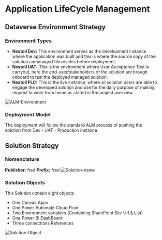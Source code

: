 # Application LifeCycle Management
## Dataverse Environment Strategy
### Environment Types
* **Nestoil Dev:** This environment serves as the development instance where the application was built and this is where the source copy of the solution unmanaged file resides before deployment.
* **Nestoil UAT:** This is the environment where User Acceptance Test is carryout, here the end-user/stakeholders of the solution are brough onboard to test the deployed managed solution.
* **Nestoil PLC:** This is the live instance, where all solution users are able to engage the developed solution and use for the daily purpose of making request to work from home as stated in the project overview.

![ALM-Environment](https://github.com/user-attachments/assets/e8835c38-d38f-44f8-becf-ac44c9cef2f8)

### Deployment Model
The deployment will follow the standard ALM process of pushing the solution from Dev - UAT - Production instance.
## Solution Strategy
### Nomenclature
**Publisher:** fred
**Prefix:** fred
![Solution-name](https://github.com/user-attachments/assets/8897cd19-96f2-4549-afe9-19ca6e70e378)

### Solution Objects
This Solution contain eight objects

* One Canvas Apps
* One Power Automate Cloud Flow
* Two Environment variables (Containing SharePoint Site Url & List)
* One Power BI DashBoard
* Three connections References

![Solution-Object](https://github.com/user-attachments/assets/ad10542b-5f9a-47da-94bc-2cbdbeaf9f88)
